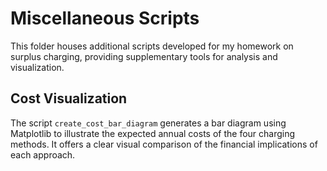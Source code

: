 # Miscellaneous Scripts

This folder houses additional scripts developed for my homework on surplus charging, providing supplementary tools for analysis and visualization.

## Cost Visualization

The script `create_cost_bar_diagram` generates a bar diagram using Matplotlib to illustrate the expected annual costs of the four charging methods. It offers a clear visual comparison of the financial implications of each approach.